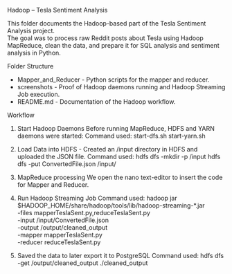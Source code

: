 Hadoop – Tesla Sentiment Analysis

This folder documents the Hadoop-based part of the Tesla Sentiment Analysis project.  
The goal was to process raw Reddit posts about Tesla using Hadoop MapReduce, clean the data, and prepare it for SQL analysis and sentiment analysis in Python.  


Folder Structure

- Mapper_and_Reducer - Python scripts for the mapper and reducer.  
- screenshots - Proof of Hadoop daemons running and Hadoop Streaming Job execution.  
- README.md - Documentation of the Hadoop workflow.  


Workflow

1. Start Hadoop Daemons
Before running MapReduce, HDFS and YARN daemons were started:
Command used:
start-dfs.sh
start-yarn.sh

2. Load Data into HDFS - Created an /input directory in HDFS and uploaded the JSON file.
Command used:
hdfs dfs -mkdir -p /input
hdfs dfs -put ConvertedFile.json /input/

3. MapReduce processing
We open the nano text-editor to insert the code for Mapper and Reducer.

4. Run Hadoop Streaming Job
Command used:
hadoop jar $HADOOP_HOME/share/hadoop/tools/lib/hadoop-streaming-*.jar \
  -files mapperTeslaSent.py,reduceTeslaSent.py \
  -input /input/ConvertedFile.json \
  -output /output/cleaned_output \
  -mapper mapperTeslaSent.py \
  -reducer reduceTeslaSent.py

5. Saved the data to later export it to PostgreSQL
Command used:
hdfs dfs -get /output/cleaned_output ./cleaned_output


